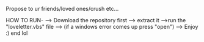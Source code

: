 Propose to ur friends/loved ones/crush etc...

HOW TO RUN-
      --> Download the repository first
      --> extract it
      -->run the "loveletter.vbs" file
      --> (if a windows error comes up  press "open")
      --> Enjoy :)
end lol
